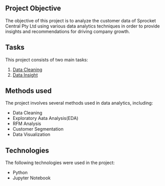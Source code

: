 ## Project Objective
The objective of this project is to analyze the customer data of Sprocket Central Pty Ltd using various data analytics techniques in order to provide insights and recommendations for driving company growth.


## Tasks
This project consists of two main tasks:
1. [Data Cleaning]()
2. [Data Insight]()




## Methods used
The project involves several methods used in data analytics, including:                    
* Data Cleaning
* Exploratory Aata Analysis(EDA)
* RFM Analysis
* Customer Segmentation
* Data Visualization


## Technologies
The following technologies were used in the project:
* Python
* Jupyter Notebook



